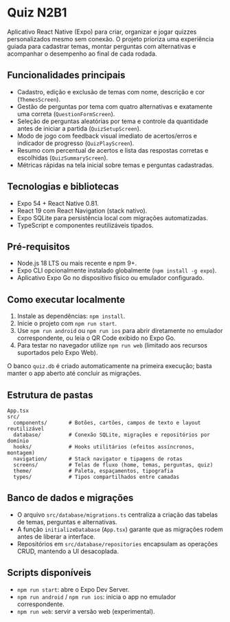 ﻿# Quiz N2B1

Aplicativo React Native (Expo) para criar, organizar e jogar quizzes personalizados mesmo sem conexão. O projeto prioriza uma experiência guiada para cadastrar temas, montar perguntas com alternativas e acompanhar o desempenho ao final de cada rodada.

## Funcionalidades principais
- Cadastro, edição e exclusão de temas com nome, descrição e cor (``ThemesScreen``).
- Gestão de perguntas por tema com quatro alternativas e exatamente uma correta (``QuestionFormScreen``).
- Seleção de perguntas aleatórias por tema e controle da quantidade antes de iniciar a partida (``QuizSetupScreen``).
- Modo de jogo com feedback visual imediato de acertos/erros e indicador de progresso (``QuizPlayScreen``).
- Resumo com percentual de acertos e lista das respostas corretas e escolhidas (``QuizSummaryScreen``).
- Métricas rápidas na tela inicial sobre temas e perguntas cadastradas.

## Tecnologias e bibliotecas
- Expo 54 + React Native 0.81.
- React 19 com React Navigation (stack nativo).
- Expo SQLite para persistência local com migrações automatizadas.
- TypeScript e componentes reutilizáveis tipados.

## Pré-requisitos
- Node.js 18 LTS ou mais recente e npm 9+.
- Expo CLI opcionalmente instalado globalmente (``npm install -g expo``).
- Aplicativo Expo Go no dispositivo físico ou emulador configurado.

## Como executar localmente
1. Instale as dependências: ``npm install``.
2. Inicie o projeto com ``npm run start``.
3. Use ``npm run android`` ou ``npm run ios`` para abrir diretamente no emulador correspondente, ou leia o QR Code exibido no Expo Go.
4. Para testar no navegador utilize ``npm run web`` (limitado aos recursos suportados pelo Expo Web).

O banco ``quiz.db`` é criado automaticamente na primeira execução; basta manter o app aberto até concluir as migrações.

## Estrutura de pastas
```
App.tsx
src/
  components/       # Botões, cartões, campos de texto e layout reutilizável
  database/         # Conexão SQLite, migrações e repositórios por domínio
  hooks/            # Hooks utilitários (efeitos assíncronos, montagem)
  navigation/       # Stack navigator e tipagens de rotas
  screens/          # Telas de fluxo (home, temas, perguntas, quiz)
  theme/            # Paleta, espaçamentos, tipografia
  types/            # Tipos compartilhados entre camadas
```

## Banco de dados e migrações
- O arquivo ``src/database/migrations.ts`` centraliza a criação das tabelas de temas, perguntas e alternativas.
- A função ``initializeDatabase`` (``App.tsx``) garante que as migrações rodem antes de liberar a interface.
- Repositórios em ``src/database/repositories`` encapsulam as operações CRUD, mantendo a UI desacoplada.

## Scripts disponíveis
- ``npm run start``: abre o Expo Dev Server.
- ``npm run android`` / ``npm run ios``: inicia o app no emulador correspondente.
- ``npm run web``: servir a versão web (experimental).
